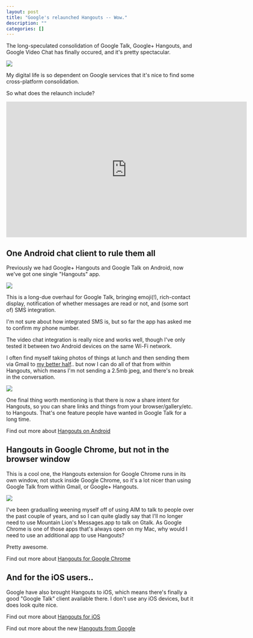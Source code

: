 ```yaml
---
layout: post
title: "Google's relaunched Hangouts -- Wow."
description: ""
categories: []
---
```

The long-speculated consolidation of Google Talk, Google+ Hangouts, and Google Video Chat has finally occured, and it's pretty spectacular.

![](http://uk.omg.li/OzX6/hangouts-banner.png)

My digital life is so dependent on Google services that it's nice to find some cross-platform consolidation.

So what does the relaunch include?

<div class="video-wrapper hd">

<iframe width="640" height="360" src="http://www.youtube.com/embed/XkpjZ7oA_Qg?feature=player_embedded" frameborder="0"> </iframe>

</div>

## One Android chat client to rule them all

Previously we had Google+ Hangouts and Google Talk on Android, now we've got one single "Hangouts" app.

![](http://uk.omg.li/OzZc/android.png)

This is a long-due overhaul for Google Talk, bringing emoji(!), rich-contact display, notification of whether messages are read or not, and (some sort of) SMS integration.

I'm not sure about how integrated SMS is, but so far the app has asked me to confirm my phone number.

The video chat integration is really nice and works well, though I've only tested it between two Android devices on the same Wi-Fi network.

I often find myself taking photos of things at lunch and then sending them via Gmail to [my better half](http://jennybroomfield.co.uk).. but now I can do all of that from within Hangouts, which means I'm not sending a 2.5mb jpeg, and there's no break in the conversation.

![](http://uk.omg.li/P1CT/share.png)

One final thing worth mentioning is that there is now a share intent for Hangouts, so you can share links and things from your browser/gallery/etc. to Hangouts. That's one feature people have wanted in Google Talk for a long time.

Find out more about [Hangouts on Android](https://play.google.com/store/apps/details?id=com.google.android.talk)

## Hangouts in Google Chrome, but not in the browser window

This is a cool one, the Hangouts extension for Google Chrome runs in its own window, not stuck inside Google Chrome, so it's a lot nicer than using Google Talk from within Gmail, or Google+ Hangouts.

![](http://uk.omg.li/OzqV/chrome.png)

I've been gradualling weening myself off of using AIM to talk to people over the past couple of years, and so I can quite gladly say that I'll no longer need to use Mountain Lion's Messages.app to talk on Gtalk. As Google Chrome is one of those apps that's always open on my Mac, why would I need to use an additional app to use Hangouts?

Pretty awesome.

Find out more about [Hangouts for Google Chrome](https://chrome.google.com/webstore/detail/hangouts/nckgahadagoaajjgafhacjanaoiihapd)

## And for the iOS users..

Google have also brought Hangouts to iOS, which means there's finally a good "Google Talk" client available there. I don't use any iOS devices, but it does look quite nice.

Find out more about [Hangouts for iOS](https://itunes.apple.com/us/app/hangouts/id643496868?mt=8)

Find out more about the new [Hangouts from Google](http://www.google.com/+/learnmore/hangouts/)

